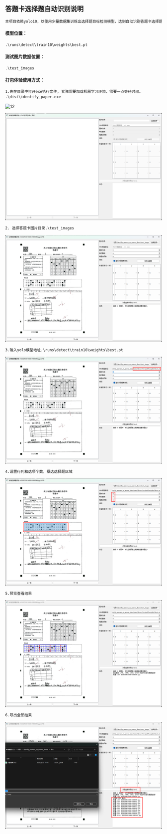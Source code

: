 ## 答题卡选择题自动识别说明

```txt
本项目依赖yolo10，以使用少量数据集训练出选择题目标检测模型，达到自动识别答题卡选择题答案目的。

```



#### 模型位置：

```txt
.\runs\detect\train10\weights\best.pt
```



#### 测试图片数据位置：

```txt
.\test_images
```



#### 打包体验使用方式：

```txt
1.先在目录中打开exe执行文件, 犹豫需要加载机器学习环境，需要一点等待时间。
.\dist\identify_paper.exe
```

![12](https://github.com/403765727/Identify_answers_on_answer_sheet/blob/main "1")



![1](.\dist\1.png)

```txt
2. 选择答题卡图片目录.\test_images
```

![image-20250820173937524](.\dist\2.png)

```txt
3.输入yolo模型地址.\runs\detect\train10\weights\best.pt
```

![image-20250820174245738](.\dist\3.png)

```txt
4.设置行列和选项个数，框选选择题区域
```

![image-20250820174417169](.\dist\4.png)

```txt
5.预览查看结果
```

![image-20250820174527776](.\dist\5.png)

```txt
6.导出全部结果
```

![image-20250820174650455](.\dist\6.png)
